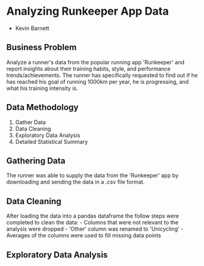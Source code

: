 # Analyzing Runkeeper App Data

- Kevin Barnett

## Business Problem
Analyze a runner's data from the popular running app 'Runkeeper' and report insights about their training habits, style, and performance trends/achievements. The runner has specifically requested to find out if he has reached his goal of running 1000km per year, he is progressing, and what his training intensity is.

## Data Methodology
1. Gather Data
2. Data Cleaning
3. Exploratory Data Analysis
4. Detailed Statistical Summary

## Gathering Data
The runner was able to supply the data from the 'Runkeeper' app by downloading and sending the data in a .csv file format.

## Data Cleaning
After loading the data into a pandas dataframe the follow steps were completed to clean the data:
    - Columns that were not relevant to the analysis were dropped
    - 'Other' column was renamed to 'Unicycling'
    - Averages of the columns were used to fill missing data points

## Exploratory Data Analysis